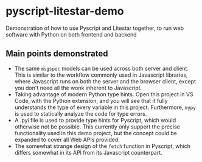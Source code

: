 # pyscript-litestar-demo
Demonstration of how to use Pyscript and Litestar together, to run web software with Python on both frontend and backend

## Main points demonstrated
* The same `msgspec` models can be used across both server and client. This is similar to the workflow commonly used in Javascript libraries, where Javascript runs on both the server and the browser client, except you don't need all the wonk inherent to Javascript.
* Taking advantage of modern Python type hints. Open this project in VS Code, with the Python extension, and you will see that it fully understands the type of every variable in this project. Furthermore, `mypy` is used to statically analyze the code for type errors.
* A .pyi file is used to provide type hints for Pyscript, which would otherwise not be possible. This currently only support the precise functionality used in this demo project, but the concept could be expanded to cover all Web APIs provided.
* The somewhat strange design of the `fetch` function in Pyscript, which differs somewhat in its API from its Javascript counterpart.